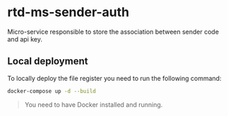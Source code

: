 # rtd-ms-sender-auth
Micro-service responsible to store the association between sender code and api key.

## Local deployment
To locally deploy the file register you need to run the following command:
```bash
docker-compose up -d --build
```
> You need to have Docker installed and running.